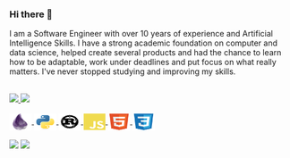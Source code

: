 ### Hi there 👋

I am a Software Engineer with over 10 years of experience and Artificial Intelligence Skills. I have a strong academic foundation on computer and data science, helped create several products and had the chance to learn how to be adaptable, work under deadlines and put focus on what really matters. I've never stopped studying and improving my skills.

<div style="display: inline_block"><br>
  <a href="https://github.com/tiagodavi">
    <img height="180em" src="https://github-readme-stats.vercel.app/api?username=tiagodavi&show_icons=true&theme=gruvbox&include_all_commits=true&count_private=true"/>
    <img height="180em" src="https://github-readme-stats.vercel.app/api/top-langs/?username=tiagodavi&layout=compact&langs_count=7&theme=gruvbox&count_private=true"/>
  </a>
</div>
  
 <div style="display: inline_block"><br>
   <a href="https://github.com/tiagodavi">
    <img align="center" alt="Tiago-Elixir" height="30" width="40" src="https://raw.githubusercontent.com/devicons/devicon/master/icons/elixir/elixir-original.svg">
    <img align="center" alt="Tiago-Python" height="30" width="40" src="https://raw.githubusercontent.com/devicons/devicon/master/icons/python/python-original.svg">
    <img align="center" alt="Tiago-Rust" height="30" width="40" src="https://raw.githubusercontent.com/devicons/devicon/master/icons/rust/rust-plain.svg">
    <img align="center" alt="Tiago-Js" height="30" width="40" src="https://raw.githubusercontent.com/devicons/devicon/master/icons/javascript/javascript-plain.svg">
    <img align="center" alt="Tiago-HTML" height="30" width="40" src="https://raw.githubusercontent.com/devicons/devicon/master/icons/html5/html5-original.svg">
    <img align="center" alt="Tiago-CSS" height="30" width="40" src="https://raw.githubusercontent.com/devicons/devicon/master/icons/css3/css3-original.svg">
    </a>
</div>

  <div style="display: inline_block"><br>
  <a href = "mailto:tiago.asp.net@gmail.com"><img src="https://img.shields.io/badge/-Gmail-%23333?style=for-the-badge&logo=gmail&logoColor=white" target="_blank"></a>
  <a href="https://www.linkedin.com/in/tiago-davi-br" target="_blank"><img src="https://img.shields.io/badge/-LinkedIn-%230077B5?style=for-the-badge&logo=linkedin&logoColor=white" target="_blank"></a> 
  </div>
